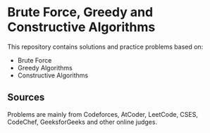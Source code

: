 # Brute Force, Greedy and Constructive Algorithms

This repository contains solutions and practice problems based on:
- Brute Force
- Greedy Algorithms
- Constructive Algorithms

## Sources
Problems are mainly from Codeforces, AtCoder, LeetCode, CSES, CodeChef, GeeksforGeeks and other online judges.

